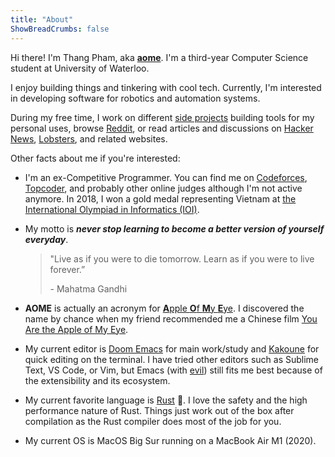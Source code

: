 ```yaml
---
title: "About"
ShowBreadCrumbs: false
---
```


Hi there! I'm Thang Pham, aka [**aome**](https://github.com/aome510). I'm a third-year Computer Science student at University of Waterloo.

I enjoy building things and tinkering with cool tech. Currently, I'm interested in developing software for robotics and automation systems.

During my free time, I work on different [side projects](https://github.com/aome510) building tools for my personal uses, browse [Reddit](https://www.reddit.com/), or read articles and discussions on [Hacker News](https://news.ycombinator.com/), [Lobsters](https://lobste.rs/), and related websites.

Other facts about me if you're interested:

- I'm an ex-Competitive Programmer. You can find me on [Codeforces](https://codeforces.com/profile/AomeII), [Topcoder](https://www.topcoder.com/members/aome), and probably other online judges although I'm not active anymore. In 2018, I won a gold medal representing Vietnam at [the International Olympiad in Informatics (IOI)](http://stats.ioinformatics.org/people/6729).
- My motto is **_never stop learning to become a better version of yourself everyday_**.

  > "Live as if you were to die tomorrow. Learn as if you were to live forever.”
  >
  > \- Mahatma Gandhi

- **AOME** is actually an acronym for [**A**pple **O**f **M**y **E**ye](https://en.wikipedia.org/wiki/Apple_of_my_eye). I discovered the name by chance when my friend recommended me a Chinese film [You Are the Apple of My Eye](https://en.wikipedia.org/wiki/You_Are_the_Apple_of_My_Eye).
- My current editor is [Doom Emacs](https://github.com/hlissner/doom-emacs) for main work/study and [Kakoune](https://github.com/mawww/kakoune) for quick editing on the terminal. I have tried other editors such as Sublime Text, VS Code, or Vim, but Emacs (with [evil](https://github.com/emacs-evil/evil)) still fits me best because of the extensibility and its ecosystem.
- My current favorite language is [Rust](https://www.rust-lang.org) 🦀. I love the safety and the high performance nature of Rust. Things just work out of the box after compilation as the Rust compiler does most of the job for you.
- My current OS is MacOS Big Sur running on a MacBook Air M1 (2020).
